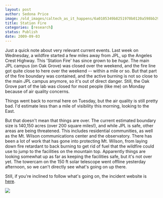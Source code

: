 ```yaml
---
layout: post
author: Sedona Price
image: /old_images/caltech_as_it_happens/6a0105349b8251970b0120a598bb29970c.jpg
title: Station Fire
categories: [research]
status: Publish
date: 2009-09-03
---
```



Just a quick note about very relevant current events. Last week on Wednesday, a wildfire started a few miles away from JPL, up the Angeles Crest Highway. This 'Station Fire' has since grown to be *huge*. The main JPL campus (on Oak Grove) was closed over the weekend, and the fire line got quite close to here over the weekend -- within a mile or so. But that part of the fire boundary was contained, and the active burning is not so close to the main JPL campus anymore, so it's out of direct danger. Still, the Oak Grove part of the lab was closed for most people (like me) on Monday because of air quality concerns.

Things went back to normal here on Tuesday, but the air quality is still pretty bad. I'd estimate less than a mile of visibility this morning, looking to the East.

But that doesn't mean that things are over. The current estimated boundary size is 140,150 acres (over 200 square miles!), and while JPL is safe, other areas are being threatened. This includes residential communities, as well as the Mt. Wilson communications center and the observatory. There has been a lot of work that has gone into protecting Mt. Wilson, from laying down fire retardant to back burning to get rid of fuel that the wildfire could use to jump to the facilities on the mountain top. Apparently things are looking somewhat up as far as keeping the facilities safe, but it's not over yet. The towercam on the 150 ft solar telescope went offline yesterday afternoon, so we can't directly see what's going on up there.

Still, if you're inclined to follow what's going on, the incident website is [here](https://inciweb.org/incident/1856/).


![](/old_images/caltech_as_it_happens/6a0105349b8251970b0120a541d9b8970b.jpg)
